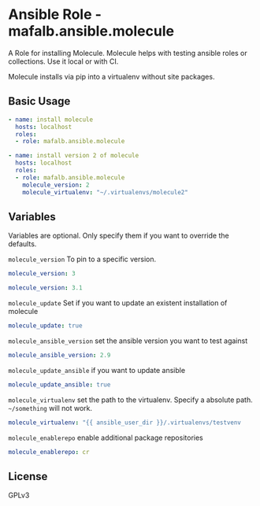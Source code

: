 # Ansible Role - mafalb.ansible.molecule

A Role for installing Molecule. Molecule helps with testing ansible roles or collections. Use it local or with CI.

Molecule installs via pip into a virtualenv without site packages.

## Basic Usage

```yaml
- name: install molecule
  hosts: localhost
  roles:
  - role: mafalb.ansible.molecule
```

```yaml
- name: install version 2 of molecule
  hosts: localhost
  roles:
  - role: mafalb.ansible.molecule
    molecule_version: 2
    molecule_virtualenv: "~/.virtualenvs/molecule2"
```

## Variables

Variables are optional. Only specify them if you want to override the defaults.

```molecule_version``` To pin to a specific version.

```yaml
molecule_version: 3
```

```yaml
molecule_version: 3.1
```

```molecule_update``` Set if you want to update an existent installation of molecule

```yaml
molecule_update: true
```

```molecule_ansible_version``` set the ansible version you want to test against

```yaml
molecule_ansible_version: 2.9
```

```molecule_update_ansible``` if you want to update ansible

```yaml
molecule_update_ansible: true
```

```molecule_virtualenv``` set the path to the virtualenv. Specify a absolute path. ```~/something``` will not work.

```yaml
molecule_virtualenv: "{{ ansible_user_dir }}/.virtualenvs/testvenv
```

```molecule_enablerepo``` enable additional package repositories

```yaml
molecule_enablerepo: cr
```

## License

GPLv3
